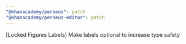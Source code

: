 ```yaml
---
"@khanacademy/perseus": patch
"@khanacademy/perseus-editor": patch
---
```


[Locked Figures Labels] Make labels optional to increase type safety

